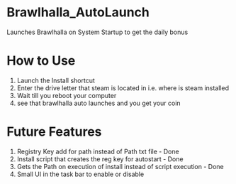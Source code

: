 # Brawlhalla_AutoLaunch
Launches Brawlhalla on System Startup to get the daily bonus

# How to Use
1. Launch the Install shortcut
2. Enter the drive letter that steam is located in i.e. where is steam installed
3. Wait till you reboot your computer
4. see that brawlhalla auto launches and you get your coin

# Future Features
1. Registry Key add for path instead of Path txt file - Done
2. Install script that creates the reg key for autostart - Done
3. Gets the Path on execution of install instead of script execution - Done
4. Small UI in the task bar to enable or disable
